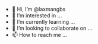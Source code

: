 - 👋 Hi, I’m @laxmangbs
- 👀 I’m interested in ...
- 🌱 I’m currently learning ...
- 💞️ I’m looking to collaborate on ...
- 📫 How to reach me ...

<!---
laxmangbs/laxmangbs is a ✨ special ✨ repository because its `README.md` (this file) appears on your GitHub profile.
You can click the Preview link to take a look at your changes.
--->
